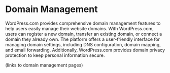# Domain Management

WordPress.com provides comprehensive domain management features to help users easily manage their website domains. With WordPress.com, users can register a new domain, transfer an existing domain, or connect a domain they already own. The platform offers a user-friendly interface for managing domain settings, including DNS configuration, domain mapping, and email forwarding. Additionally, WordPress.com provides domain privacy protection to keep personal information secure.

(links to domain management pages)
